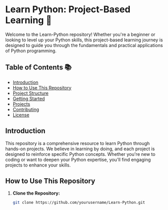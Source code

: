 # Learn Python: Project-Based Learning 🐍

Welcome to the Learn-Python repository! Whether you're a beginner or looking to level up your Python skills, this project-based learning journey is designed to guide you through the fundamentals and practical applications of Python programming.

## Table of Contents 📚

- [Introduction](#introduction)
- [How to Use This Repository](#how-to-use-this-repository)
- [Project Structure](#project-structure)
- [Getting Started](#getting-started)
- [Projects](#projects)
- [Contributing](#contributing)
- [License](#license)

## Introduction

This repository is a comprehensive resource to learn Python through hands-on projects. We believe in learning by doing, and each project is designed to reinforce specific Python concepts. Whether you're new to coding or want to deepen your Python expertise, you'll find engaging projects to enhance your skills.

## How to Use This Repository

1. **Clone the Repository:**
   ```bash
   git clone https://github.com/yourusername/Learn-Python.git
